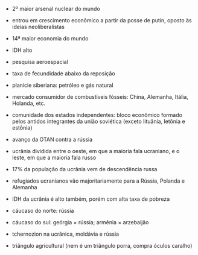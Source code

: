 - 2º maior arsenal nuclear do mundo
- entrou em crescimento econômico a partir da posse de putin, oposto às ideias neoliberalistas
- 14ª maior economia do mundo
- IDH alto
- pesquisa aeroespacial
- taxa de fecundidade abaixo da reposição
- planície siberiana: petróleo e gás natural
- mercado consumidor de combustíveis fósseis: China, Alemanha, Itália, Holanda, etc.
- comunidade dos estados independentes: bloco econômico formado pelos antidos integrantes da união soviética (exceto lituânia, letônia e estônia)

- avanço da OTAN contra a rússia
- ucrânia dividida entre o oeste, em que a maioria fala ucraniano, e o leste, em que a maioria fala russo
- 17% da população da ucrânia vem de descendência russa
- refugiados ucranianos vão majoritariamente para a Rússia, Polanda e Alemanha
- IDH da ucrânia é alto também, porém com alta taxa de pobreza

- cáucaso do norte: rússia
- cáucaso do sul: geórgia $\times$ rússia;  armênia $\times$ arzebaijão

- tchernozion na ucrânica, moldávia e rússia
- triângulo agricultural (nem é um triângulo porra, compra óculos caralho)